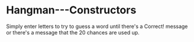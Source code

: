 # Hangman---Constructors
Simply enter letters to try to guess a word until there's a Correct! message or there's a message that the 20 chances are used up.
